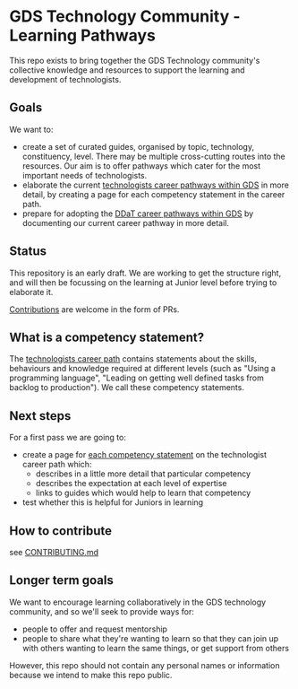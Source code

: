 # GDS Technology Community - Learning Pathways

This repo exists to bring together the GDS Technology community's collective knowledge and resources to support the learning and development of technologists.

## Goals

We want to:

- create a set of curated guides, organised by topic, technology, constituency, level. There may be multiple cross-cutting routes into the resources. Our aim is to offer pathways which cater for the most important needs of technologists.
- elaborate the current [technologists career pathways within GDS](https://docs.google.com/document/d/1_svjdchS8LIyKDF6-FAfVPSuvJmoIRgTQukuxl0XRfM/edit) in more detail, by creating a page for each competency statement in the career path.
- prepare for adopting the [DDaT career pathways within GDS](https://www.gov.uk/government/collections/digital-data-and-technology-job-roles-in-government#technical:-software-developer-) by documenting our current career pathway in more detail.

## Status

This repository is an early draft.  We are working to get the structure right, and will then be focussing on the learning at Junior level before trying to elaborate it.

[Contributions](CONTRIBUTING.md) are welcome in the form of PRs.

## What is a competency statement?

The [technologists career path](https://docs.google.com/document/d/1_svjdchS8LIyKDF6-FAfVPSuvJmoIRgTQukuxl0XRfM/edit) contains statements about the skills, behaviours and knowledge required at different levels (such as "Using a programming language", "Leading on getting well defined tasks from backlog to production"). We call these competency statements.

## Next steps

For a first pass we are going to:

- create a page for [each competency statement](/career-path/competencies/) on the technologist career path which:
  - describes in a little more detail that particular competency
  - describes the expectation at each level of expertise
  - links to guides which would help to learn that competency
- test whether this is helpful for Juniors in learning

## How to contribute

see [CONTRIBUTING.md](CONTRIBUTING.md)

## Longer term goals

We want to encourage learning collaboratively in the GDS technology community, and so we'll seek to provide ways for:

- people to offer and request mentorship
- people to share what they're wanting to learn so that they can join up with others wanting to learn the same things, or get support from others

However, this repo should not contain any personal names or information because we intend to make this repo public.
